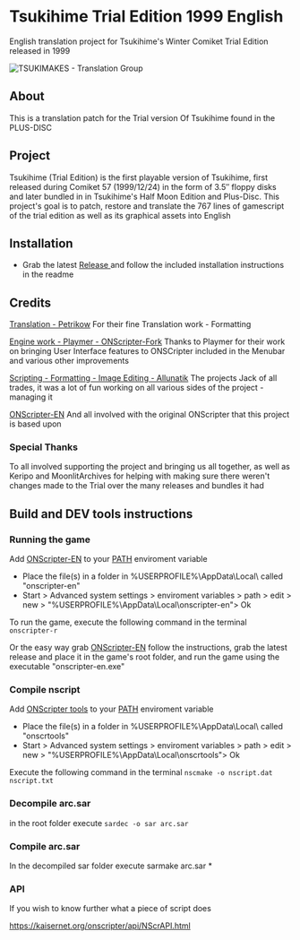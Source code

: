 # Tsukihime Trial Edition 1999 English
English translation project for Tsukihime's Winter Comiket Trial Edition released in 1999

![TSUKIMAKES - Translation Group](https://i.imgur.com/gHc6BWi.jpg)

## About
This is a translation patch for the Trial version Of Tsukihime found in the PLUS-DISC

## Project
Tsukihime (Trial Edition) is the first playable version of Tsukihime, first released during Comiket 57 (1999/12/24) in the form of 3.5″ floppy disks and later bundled in in Tsukihime's Half Moon Edition and Plus-Disc.
This project's goal is to patch, restore and translate the 767 lines of gamescript of the trial edition as well as its graphical assets into English

## Installation
- Grab the latest [Release ](https://github.com/Allunatik/Tsukihime-Trial-Edition-1999-EN-TL/releases) and follow the included installation instructions in the readme

## Credits

[Translation - Petrikow](https://github.com/Petrikow)
For their fine Translation work - Formatting

[Engine work - Playmer - ONScripter-Fork](https://github.com/playmer/ONScripter-EN-Official)
Thanks to Playmer for their work on bringing User Interface features to ONSCripter included in the Menubar and various other improvements

[Scripting - Formatting - Image Editing - Allunatik](https://github.com/Allunatik)
The projects Jack of all trades, it was a lot of fun working on all various sides of the project - managing it

[ONScripter-EN](https://github.com/Galladite27/ONScripter-EN)
And all involved with the original ONScripter that this project is based upon

### Special Thanks
To all involved supporting the project and bringing us all together, as well as Keripo and MoonlitArchives for helping with making sure there weren't changes made to the Trial over the many releases and bundles it had

## Build and DEV tools instructions

### Running the game

Add [ONScripter-EN](https://github.com/Galladite27/ONScripter-EN) to your [PATH](https://learn.microsoft.com/en-us/previous-versions/office/developer/sharepoint-2010/ee537574(v=office.14)) enviroment variable
- Place the file(s) in a folder in %USERPROFILE%\AppData\Local\ called "onscripter-en"
- Start > Advanced system settings > enviroment variables > path > edit > new > "%USERPROFILE%\AppData\Local\onscripter-en"> Ok

To run the game, execute the following command in the terminal
```onscripter-r```


Or the easy way grab [ONScripter-EN](https://github.com/Galladite27/ONScripter-EN) follow the instructions, grab the latest release and place it in the game's root folder, and run the game using the executable "onscripter-en.exe"


### Compile nscript

Add [ONScripter tools](https://kaisernet.org/onscripter/) to your [PATH](https://learn.microsoft.com/en-us/previous-versions/office/developer/sharepoint-2010/ee537574(v=office.14)) enviroment variable
- Place the file(s) in a folder in %USERPROFILE%\AppData\Local\ called "onscrtools"
- Start > Advanced system settings > enviroment variables > path > edit > new > "%USERPROFILE%\AppData\Local\onscrtools"> Ok

Execute the following command in the terminal
```nscmake -o nscript.dat nscript.txt```


### Decompile arc.sar
in the root folder execute
```sardec -o sar arc.sar```


### Compile arc.sar
In the decompiled sar folder execute
sarmake arc.sar *


### API
If you wish to know further what a piece of script does

https://kaisernet.org/onscripter/api/NScrAPI.html

